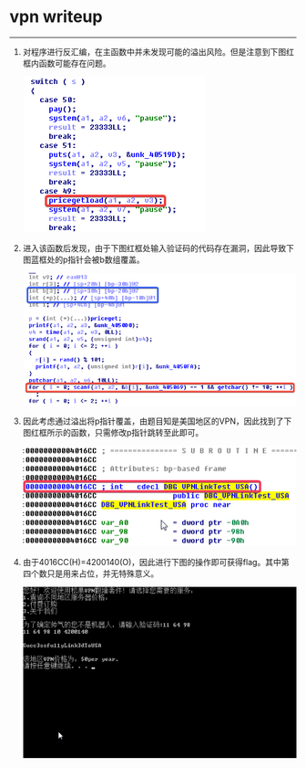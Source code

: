 # vpn writeup

---
1. 对程序进行反汇编，在主函数中并未发现可能的溢出风险。但是注意到下图红框内函数可能存在问题。

    ![](./Resource/fig.1.png '描述')

2. 进入该函数后发现，由于下图红框处输入验证码的代码存在漏洞，因此导致下图蓝框处的p指针会被b数组覆盖。

    ![](./Resource/fig.2.png '')

3. 因此考虑通过溢出将p指针覆盖，由题目知是美国地区的VPN，因此找到了下图红框所示的函数，只需修改p指针跳转至此即可。

    ![](./Resource/fig.3.png '')

4. 由于4016CC(H)=4200140(O)，因此进行下图的操作即可获得flag。其中第四个数只是用来占位，并无特殊意义。

    ![](./Resource/fig.4.png '')
